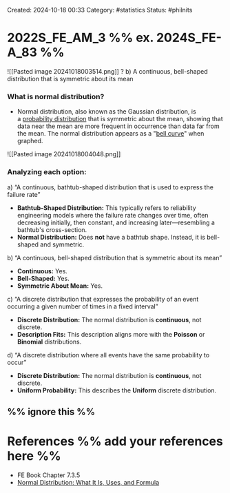 Created: 2024-10-18 00:33
Category: #statistics
Status: #philnits



# 2022S_FE_AM_3 %% ex. 2024S_FE-A_83 %%

![[Pasted image 20241018003514.png]]
? 
b) A continuous, bell-shaped distribution that is symmetric about its mean

### What is normal distribution?
- Normal distribution, also known as the Gaussian distribution, is a [probability distribution](https://www.investopedia.com/terms/p/probabilitydistribution.asp) that is symmetric about the mean, showing that data near the mean are more frequent in occurrence than data far from the mean. The normal distribution appears as a "[bell curve](https://www.investopedia.com/terms/b/bell-curve.asp)" when graphed.

![[Pasted image 20241018004048.png]]
### Analyzing each option:
a) “A continuous, bathtub-shaped distribution that is used to express the failure rate”
- **Bathtub-Shaped Distribution:** This typically refers to reliability engineering models where the failure rate changes over time, often decreasing initially, then constant, and increasing later—resembling a bathtub's cross-section.
- **Normal Distribution:** Does **not** have a bathtub shape. Instead, it is bell-shaped and symmetric.

b) “A continuous, bell-shaped distribution that is symmetric about its mean”
- **Continuous:** Yes.
- **Bell-Shaped:** Yes.
- **Symmetric About Mean:** Yes.

c) “A discrete distribution that expresses the probability of an event occurring a given number of   times in a fixed interval”
- **Discrete Distribution:** The normal distribution is **continuous**, not discrete.
- **Description Fits:** This description aligns more with the **Poisson** or **Binomial** distributions.

d) “A discrete distribution where all events have the same probability to occur”
- **Discrete Distribution:** The normal distribution is **continuous**, not discrete.
- **Uniform Probability:** This describes the **Uniform** discrete distribution.

%% ignore this %%
---









# References %% add your references here %%
- FE Book Chapter 7.3.5
- [Normal Distribution: What It Is, Uses, and Formula](https://www.investopedia.com/terms/n/normaldistribution.asp)